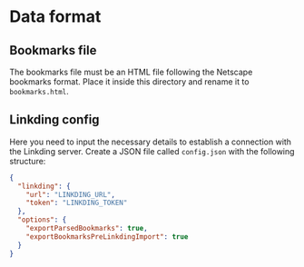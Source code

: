 # Data format

## Bookmarks file
The bookmarks file must be an HTML file following the Netscape bookmarks format. Place it inside this directory and rename it to ``bookmarks.html``.

## Linkding config
Here you need to input the necessary details to establish a connection with the Linkding server. Create a JSON file called ``config.json`` with the following structure:
```json
{
  "linkding": {
    "url": "LINKDING_URL",
    "token": "LINKDING_TOKEN"
  },
  "options": {
    "exportParsedBookmarks": true,
    "exportBookmarksPreLinkdingImport": true
  }
}
```